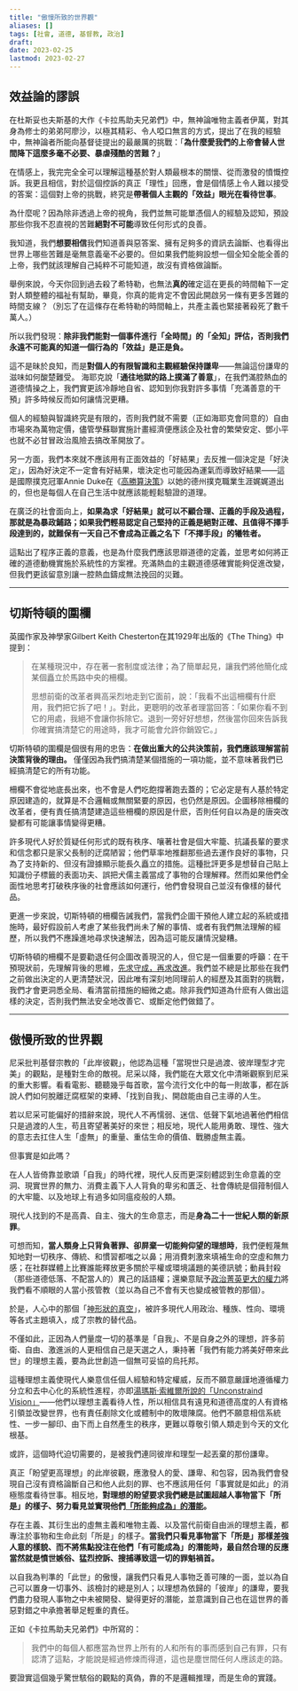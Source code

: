 ```yaml
---
title: "傲慢所致的世界觀"
aliases: []
tags: [社會, 道德, 基督教, 政治]
draft: 
date: 2023-02-25
lastmod: 2023-02-27
---
```

## 效益論的謬誤

在杜斯妥也夫斯基的大作《卡拉馬助夫兄弟們》中，無神論唯物主義者伊萬，對其身為修士的弟弟阿廖沙，以極其精彩、令人啞口無言的方式，提出了在我的經驗中，無神論者所能向基督徒提出的最嚴厲的挑戰：「**為什麼愛我們的上帝會替人世間降下這麼多毫不必要、暴虐殘酷的苦難？**」

在情感上，我完完全全可以理解這種基於對人類最根本的關懷、從而激發的憤慨控訴。我更且相信，對於這個控訴的真正「理性」回應，會是個情感上令人難以接受的答案：這個對上帝的挑戰，終究是**帶著個人主觀的「效益」眼光在看待世事**。

為什麼呢？因為除非透過上帝的視角，我們並無可能單憑個人的經驗及認知，預設那些你我不忍直視的苦難**絕對不可能**導致任何形式的良善。

我知道，我們**想要相信**我們知道善與惡答案、擁有足夠多的資訊去論斷、也看得出世界上哪些苦難是毫無意義毫不必要的。但如果我們能夠設想一個全知全能全善的上帝，我們就該理解自己純粹不可能知道，故沒有資格做論斷。

舉例來說，今天你回到過去殺了希特勒，也無法**真的**確定這在更長的時間軸下一定對人類整體的福祉有幫助，畢竟，你真的能肯定不會因此開啟另一條有更多苦難的時間支線？（別忘了在這條存在希特勒的時間軸上，共產主義也緊接著殺死了數千萬人。）

所以我們發現：**除非我們能對一個事件進行「全時間」的「全知」評估，否則我們永遠不可能真的知道一個行為的「效益」是正是負。**

這不是昧於良知，而是**對個人的有限智識和主觀經驗保持謙卑**——無論這份謙卑的滋味如何酸楚難受。 海耶克說「**通往地獄的路上撲滿了善意**」，在我們滿腔熱血的道德情操之上，我們實更該冷靜地自省、認知到你我對許多事情「充滿善意的干預」許多時候反而如何讓情況更糟。

個人的經驗與智識終究是有限的，否則我們就不需要（正如海耶克會同意的）自由市場來為萬物定價，儘管學蘇聯實施計畫經濟便應該企及社會的繁榮安定、鄧小平也就不必甘冒政治風險去搞改革開放了。

另一方面，我們本來就不應該用有正面效益的「好結果」去反推一個決定是「好決定」，因為好決定不一定會有好結果，壞決定也可能因為運氣而導致好結果——這是國際撲克冠軍Annie Duke在《[高勝算決策](https://www.books.com.tw/products/0010802907)》以她的德州撲克職業生涯娓娓道出的，但也是每個人在自己生活中就應該能輕鬆驗證的道理。

在廣泛的社會面向上，**如果為求「好結果」就可以不顧合理、正義的手段及過程，那就是為暴政鋪路；如果我們輕易認定自己堅持的正義是絕對正確、且值得不擇手段達到的，就難保有一天自己不會成為正義之名下「不擇手段」的犧牲者。**

這點出了程序正義的意義，也是為什麼我們應該思辯道德的定義，並思考如何將正確的道德動機實施於系統性的方案裡。充滿熱血的主觀道德感確實能夠促進改變，但我們更該留意別讓一腔熱血鑄成無法挽回的災難。

---
## 切斯特頓的圍欄

英國作家及神學家Gilbert Keith Chesterton在其1929年出版的《The Thing》中提到：

> 在某種現況中，存在著一套制度或法律；為了簡單起見，讓我們將他簡化成某個矗立於馬路中央的柵欄。
> 
> 思想前衛的改革者興高采烈地走到它面前，說：「我看不出這柵欄有什麽用，我們把它拆了吧！」。對此，更聰明的改革者理當回答：「如果你看不到它的用處，我絕不會讓你拆除它。退到一旁好好想想，然後當你回來告訴我你確實搞清楚它的用途時，我才可能會允許你銷毀它。」

切斯特頓的圍欄是個很有用的忠告：**在做出重大的公共決策前，我們應該理解當前決策背後的理由。** 僅僅因為我們搞清楚某個措施的一項功能，並不意味著我們已經搞清楚它的所有功能。

柵欄不會從地底長出來，也不會是人們吃飽撐著跑去蓋的；它必定是有人基於特定原因建造的，就算是不合邏輯或無關緊要的原因，也仍然是原因。企圖移除柵欄的改革者，便有責任搞清楚建造這些柵欄的原因是什麽，否則任何自以為是的唐突改變都有可能讓事情變得更糟。

許多現代人好於質疑任何形式的既有秩序、嚷著社會是個大牢籠、抗議長輩的要求和信念都只是家父長制的迂腐陋習；他們草率地推翻那些過去運作良好的事物，只為了支持新的、但沒有證據顯示能長久矗立的措施。這種批評更多是想替自己貼上知識份子標籤的表面功夫、誤把犬儒主義當成了事物的合理解釋。然而如果他們全面性地思考打破秩序後的社會應該如何運行，他們會發現自己並沒有像樣的替代品。

更進一步來說，切斯特頓的柵欄告誡我們，當我們企圖干預他人建立起的系統或措施時，最好假設前人考慮了某些我們尚未了解的事情、或者有我們無法理解的經歷，所以我們不應躁進地尋求快速解法，因為這可能反讓情況變糟。

切斯特頓的柵欄不是要勸退任何企圖改善現況的人，但它是一個重要的呼籲：在干預現狀前，先理解背後的思維，[先求守成，再求改進](秩序是靈魂的第一需要.md)。我們並不總是比那些在我們之前做出決定的人更清楚狀況，因此唯有深刻地同理前人的經歷及其面對的挑戰，我們才會更洞悉全局、看清當前措施的細微之處。除非我們知道為什麽有人做出這樣的決定，否則我們無法安全地改善它、或斷定他們做錯了。

---
## 傲慢所致的世界觀

尼采批判基督宗教的「此岸彼觀」，他認為這種「當現世只是過渡、彼岸理型才完美」的觀點，是種對生命的敵視。尼采以降，我們能在大眾文化中清晰觀察到尼采的重大影響。看看電影、聽聽幾乎每首歌，當今流行文化中的每一則故事，都在訴說人們如何脫離迂腐框架的束縛、「找到自我」、開啟能由自己主導的人生。

若以尼采可能偏好的措辭來說，現代人不再懦弱、迷信、低聲下氣地過著他們相信只是過渡的人生，苟且寄望著美好的來世；相反地，現代人能用勇敢、理性、強大的意志去扛住人生「虛無」的重量、重估生命的價值、戰勝虛無主義。

但事實是如此嗎？

在人人皆倚靠並歌頌「自我」的時代裡，現代人反而更深刻體認到生命意義的空洞、現實世界的無力、消費主義下人人背負的卑劣和匱乏、社會傳統是個箝制個人的大牢籠、以及地球上有過多如同瘟疫般的人類。

現代人找到的不是高貴、自主、強大的生命意志，而是**身為二十一世紀人類的新原罪**。

可想而知，**當人類身上只背負著罪、卻屏棄一切能夠仰望的理想時**，我們便輕蔑無知地對一切秩序、傳統、和慣習都嗤之以鼻；用消費刺激來填補生命的空虛和無力感；在社群媒體上比賽誰能釋放更多關於平權或環境議題的美德訊號；動員封殺（那些道德低落、不配當人的）異己的話語權；還樂意賦予[政治菁英更大的權力](氣候運動家是對民主的侮辱)將我們看不順眼的人當小孩管教（並以為自己不會有天也變成被管教的那個）。

於是，人心中的那個「[神形狀的真空](https://www.goodreads.com/quotes/801132-there-is-a-god-shaped-vacuum-in-the-heart-of-each)」，被許多現代人用政治、種族、性向、環境等各式主題填入，成了宗教的替代品。

不僅如此，正因為人們量度一切的基準是「自我」、不是自身之外的理想，許多前衛、自由、激進派的人更相信自己是天選之人，秉持著「我們有能力將美好帶來此世」的理想主義，要為此世創造一個無可妥協的烏托邦。

這種理想主義使現代人樂意信任個人經驗和特定權威，反而不願意嚴謹地遵循權力分立和去中心化的系統性進程，亦即[湯瑪斯·索維爾所說的「Unconstraind Vision」](願景的衝突)——他們以理想主義看待人性，所以相信具有遠見和道德高度的人有資格引領並改變世界，也有責任剷除文化或體制中的敗壞陳腐。他們不願意相信系統性、一步一腳印、由下而上自然產生的秩序，更難以尊敬引領人類走到今天的文化根基。

或許，這個時代迫切需要的，是被我們連同彼岸和理型一起丟棄的那份謙卑。

真正「盼望更高理想」的此岸彼觀，應激發人的愛、謙卑、和包容，因為我們會發現自己沒有資格論斷自己和他人此刻的罪、也不應該用任何「事實就是如此」的消極態度看待世事。相反地，**對理想的盼望要求我們總是試圖超越人事物當下「所是」的樣子、努力看見並實現他們[「所能夠成為」的潛能](道德的情境與潛能)。**

存在主義、其衍生出的虛無主義和唯物主義、以及當代前衛自由派的理想主義，都專注於事物和生命此刻「所是」的樣子。**當我們只看見事物當下「所是」那樣差強人意的樣貌、而不將焦點投注在他們「有可能成為」的潛能時，最自然合理的反應當然就是憤世嫉俗、猛烈控訴、搜捕導致這一切的罪魁禍首。**

以自我為判準的「此世」的傲慢，讓我們只看見人事物乏善可陳的一面，並以為自己可以置身一切事外、該檢討的總是別人；以理想為依歸的「彼岸」的謙卑，要我們盡力發現人事物之中未被開發、變得更好的潛能，並意識到自己也在這世界的善惡對錯之中承擔著舉足輕重的責任。

正如《卡拉馬助夫兄弟們》中所寫的：

>我們中的每個人都應當為世界上所有的人和所有的事而感到自己有罪，只有認清了這點，才能說是經過修煉而得道，這也是塵世間任何人應該走的路。

要證實這個幾乎驚世駭俗的觀點的真偽，靠的不是邏輯推理，而是生命的實踐。